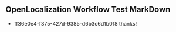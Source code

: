 ## OpenLocalization Workflow Test MarkDown
* ff36e0e4-f375-427d-9385-d6b3c6d1b018 thanks!

<!--HONumber=Sep16_HO1-->


